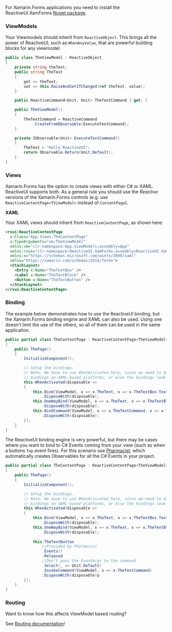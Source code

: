 For Xamarin.Forms applications you need to install the ReactiveUI.XamForms [Nuget package](https://www.nuget.org/packages/ReactiveUI.XamForms/).

### ViewModels

Your Viewmodels should inherit from `ReactiveObject`. This brings all the power of ReactiveUI, such as `WhenAnyValue`, that are powerful building blocks for any viewmodel.

```csharp
public class TheViewModel : ReactiveObject
{
    private string theText;
    public string TheText
    {
        get => theText;
        set => this.RaiseAndSetIfChanged(ref theText, value);
    }

    public ReactiveCommand<Unit, Unit> TheTextCommand { get; }

    public TheViewModel()
    {
        TheTextCommand = ReactiveCommand
            .CreateFromObservable(ExecuteTextCommand);
    }

    private IObservable<Unit> ExecuteTextCommand()
    {
        TheText = "Hello ReactiveUI";
        return Observable.Return(Unit.Default);
    }
}
```

### Views

Xamarin.Forms has the option to create views with either C# or XAML. ReactiveUI supports both. As a general rule you should use the _Reactive_ versions of the Xamarin.Forms controls (e.g. use `ReactiveContentPage<TViewModel>` instead of `ContentPage`).

**XAML**

Your XAML views should inherit from `ReactiveContentPage`, as shown here:

```xml
<rxui:ReactiveContentPage
  x:Class="App.Views.TheContentPage"
  x:TypeArguments="vm:TheViewModel"          
  xmlns:vm="clr-namespace:App.ViewModels;assembly=App"
  xmlns:rxui="clr-namespace:ReactiveUI.XamForms;assembly=ReactiveUI.XamForms"
  xmlns:x="https://schemas.microsoft.com/winfx/2009/xaml"
  xmlns="https://xamarin.com/schemas/2014/forms">
  <StackLayout>
    <Entry x:Name="TheTextBox" />
    <Label x:Name="TheTextBlock" />
    <Button x:Name="TheTextButton" />
  </StackLayout>
</rxui:ReactiveContentPage>
```

### Binding

The example below demonstrates how to use the ReactiveUI binding, but the Xamarin.Forms binding engine and XAML can also be used. Using one doesn't limit the use of the others, so all of them can be used in the same application.

```csharp
public partial class TheContentPage : ReactiveContentPage<TheViewModel>
{
    public ThePage()
    {
        InitializeComponent();

        // Setup the bindings.
        // Note: We have to use WhenActivated here, since we need to dispose the
        // bindings on XAML-based platforms, or else the bindings leak memory.
        this.WhenActivated(disposable =>
        {
            this.Bind(ViewModel, x => x.TheText, x => x.TheTextBox.Text)
                .DisposeWith(disposable);
            this.OneWayBind(ViewModel, x => x.TheText, x => x.TheTextBlock.Text)
                .DisposeWith(disposable);
            this.BindCommand(ViewModel, x => x.TheTextCommand, x => x.TheTextButton)
                .DisposeWith(disposable);
        });
    }
}
```

The ReactiveUI binding engine is very powerful, but there may be cases where you want to bind to C# Events coming from your view (such as when a buttons `Tap` event fires). For this scenario use [Pharmacist](https://github.com/reactiveui/Pharmacist), which automatically creates Observables for all the C# Events in your project.

```csharp
public partial class TheContentPage : ReactiveContentPage<TheViewModel>
{
    public ThePage()
    {
        InitializeComponent();

        // Setup the bindings.
        // Note: We have to use WhenActivated here, since we need to dispose the
        // bindings on XAML-based platforms, or else the bindings leak memory.
        this.WhenActivated(disposable =>
        {
            this.Bind(ViewModel, x => x.TheText, x => x.TheTextBox.Text)
                .DisposeWith(disposable);
            this.OneWayBind(ViewModel, x => x.TheText, x => x.TheTextBlock.Text)
                .DisposeWith(disposable);
                
            this.TheTextButton
                //Provided by Pharmacist
                .Events()
                .Released
                //Don't pass the EventArgs to the command
                .Select(_ => Unit.Default)
                .InvokeCommand(ViewModel, x => x.TheTextCommand)
                .DisposeWith(disposable)p
        });
    }
}
```

### Routing

Want to know how this affects ViewModel based routing?

See [Routing documentation](../routing)!
